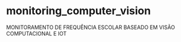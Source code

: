 # monitoring_computer_vision
MONITORAMENTO DE FREQUÊNCIA ESCOLAR BASEADO EM VISÃO COMPUTACIONAL E IOT
